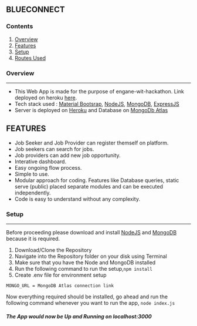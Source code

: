 ## BLUECONNECT

### Contents
1. [Overview](#overview)
2. [Features](#FEATURES)
3. [Setup](#setup)
4. [Routes Used](#routes)





### Overview
---
+ This Web App is made for the purpose of engane-wit-hackathon. Link deployed on heroku [here](https://blueconnect.herokuapp.com/).
+ Tech stack used : [Material Bootsrap](https://mdbootstrap.com/), [NodeJS](https://nodejs.org/en/), [MongoDB](https://www.mongodb.com/), [ExpressJS](https://expressjs.com/)
+ Server is deployed on [Heroku](https://www.heroku.com) and Database on [MongoDb Atlas](https://www.mongodb.com/cloud/atlas)
## FEATURES
+ Job Seeker and Job Provider can register themself on platform.
+ Job seekers can search for jobs.
+ Job providers can add new job opportunity. 
+ Interative dashboard.
+ Easy ongoing flow process.
+ Simple to use.
+ Modular approach for coding. Features like Database queries, static serve (public) placed separate modules and can be executed independently.
+ Code is easy to understand without any complexity.



    
### Setup
---
Before proceeding please download and install [NodeJS](https://nodejs.org/en/download/) and [MongoDB](https://www.mongodb.com/download-center/community) because it is required.

1. Download/Clone the Repository
2. Navigate into the Repository folder on your disk using Terminal
3. Make sure that you have the Node and MongoDB installed
4. Run the following command to run the setup,`npm install`  
5. Create .env file for environment setup

`MONGO_URL = MongoDB Atlas connection link `     
    
Now everything required should be installed, go ahead and run the following command whenever you want to run the app,
`node index.js`
##### The App would now be Up and Running on localhost:3000
    






